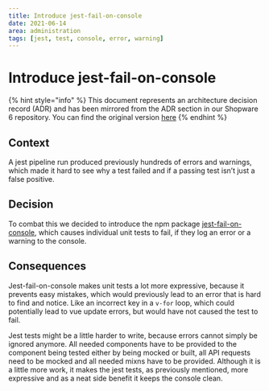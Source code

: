 ```yaml
---
title: Introduce jest-fail-on-console
date: 2021-06-14
area: administration
tags: [jest, test, console, error, warning]
--- 
```


# Introduce jest-fail-on-console

{% hint style="info" %}
This document represents an architecture decision record (ADR) and has been mirrored from the ADR section in our Shopware 6 repository.
You can find the original version [here](https://github.com/shopware/platform/blob/trunk/adr/2021-06-14-introduce-jest-fail-on-console.md)
{% endhint %}

## Context
A jest pipeline run produced previously hundreds of errors and warnings, which made it hard to see why a test failed and if a passing test isn’t just a false positive.

## Decision
To combat this we decided to introduce the npm package [jest-fail-on-console](https://github.com/ricardo-ch/jest-fail-on-console#readme), which causes individual unit tests to fail, if they log an error or a warning to the console.

## Consequences
Jest-fail-on-console makes unit tests a lot more expressive, because it prevents easy mistakes, which would previously lead to an error that is hard to find and notice. Like an incorrect key in a `v-for` loop, which could potentially lead to vue update errors, but would have not caused the test to fail.

Jest tests might be a little harder to write, because errors cannot simply be ignored anymore. All needed components have to be provided to the component being tested either by being mocked or built, all API requests need to be mocked and all needed mixns have to be provided. Although it is a little more work, it makes the jest tests, as previously mentioned, more expressive and as a neat side benefit it keeps the console clean.
